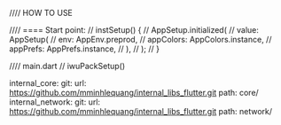 
//// HOW TO USE

//// ==== Start point:
// instSetup() {
//   AppSetup.initialized(
//     value: AppSetup(
//       env: AppEnv.preprod,
//       appColors: AppColors.instance,
//       appPrefs: AppPrefs.instance,
//     ),
//   );
// }

//// main.dart
// iwuPackSetup()


  internal_core:
    git:
      url: https://github.com/mminhlequang/internal_libs_flutter.git
      path: core/
  internal_network:
    git:
      url: https://github.com/mminhlequang/internal_libs_flutter.git
      path: network/